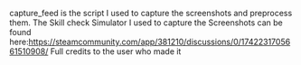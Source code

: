 capture_feed is the script I used to capture the screenshots and preprocess them.
The Skill check Simulator I used to capture the Screenshots can be found here:https://steamcommunity.com/app/381210/discussions/0/1742231705661510908/
Full credits to the user who made it